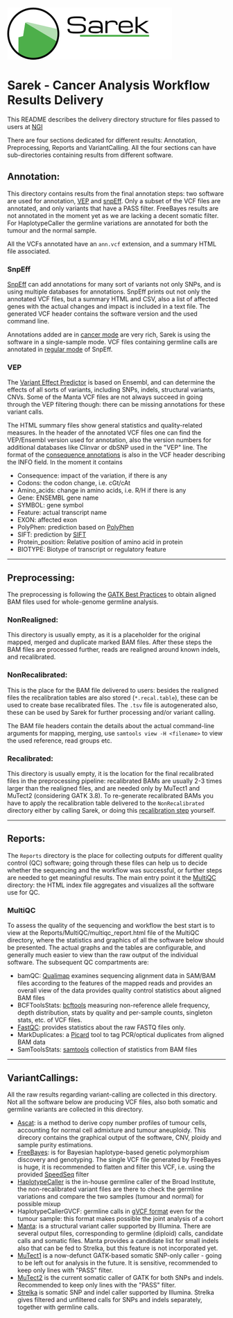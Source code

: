 ![](doc/images/Sarek_logo.png)
# Sarek - Cancer Analysis Workflow Results Delivery 
This README describes the delivery directory structure for files passed to users at [NGI][ngi-link]

There are four sections dedicated for different results: Annotation, Preprocessing, Reports and 
VariantCalling. All the four sections can have sub-directories containing results from different software.

## Annotation: 

This directory contains results from the final annotation steps: two software are used for annotation, [VEP][vep-link] and [snpEff][snpeff-link]. 
Only a subset of the VCF files are annotated, and only variants that have a PASS filter. FreeBayes results are not annotated in the moment yet as
we are lacking a decent somatic filter. For HaplotypeCaller the germline variations are annotated for both the tumour and the normal sample.

All the VCFs annotated have an `ann.vcf` extension, and a summary HTML file associated. 

### SnpEff

[SnpEff][snpeff-link] can add annotations for many sort of variants not only SNPs, and is using multiple databases for annotations. SnpEff prints out 
not only the annotated VCF files, but a summary HTML and CSV, also a list of affected genes with the actual changes and impact is included in a text file. 
The generated VCF header contains the software version and the used command line. 

Annotations added are in [cancer mode][snpeff-cancer-mode] are very rich, Sarek is using the software in a single-sample mode. VCF files containing germline
calls are annotated in [regular mode][snpeff-regular-mode] of SnpEff.

### VEP

The [Variant Effect Predictor][vep-link] is based on Ensembl, and can determine the effects of all sorts of variants, including SNPs, indels, structural variants, 
CNVs. Some of the Manta VCF files are not always succeed in going through the VEP filtering though: there can be missing annotations for these variant calls. 

The HTML summary files show general statistics and quality-related measures. In the header of the annotated VCF files one can find the VEP/Ensembl version used 
for annotation, also the version numbers for additional databases like Clinvar or dbSNP used in the "VEP" line. The format of the [consequence annotations][VEP-predictions] is also 
in the VCF header describing the INFO field. In the moment it contains 

* Consequence: impact of the variation, if there is any
* Codons: the codon change, i.e. cGt/cAt
* Amino\_acids: change in amino acids, i.e. R/H if there is any
* Gene: ENSEMBL gene name 
* SYMBOL: gene symbol
* Feature: actual transcript name
* EXON: affected exon
* PolyPhen: prediction based on [PolyPhen][polyphen-link]
* SIFT: prediction by [SIFT][sift-link]
* Protein\_position: Relative position of amino acid in protein
* BIOTYPE: Biotype of transcript or regulatory feature

---
## Preprocessing:

The preprocessing is following the [GATK Best Practices][GATK-BP] to obtain aligned BAM files used for whole-genome germline analysis. 

### NonRealigned:

This directory is usually empty, as it is a placeholder for the original mapped, merged and duplicate marked BAM files. After these steps the BAM files are 
processed further, reads are realigned around known indels, and recalibrated.

### NonRecalibrated:

This is the place for the BAM file delivered to users: besides the realigned files the recalibration tables are also stored (`*.recal.table`), these can be
used to create base recalibrated files. The `.tsv` file is autogenerated also, these can be used by Sarek for further processing and/or variant calling. 

The BAM file headers contain the details about the actual command-line arguments for mapping, merging, use `samtools view -H <filename>` to view the used 
reference, read groups etc.

### Recalibrated:

This directory is usually empty, it is the location for the final recalibrated files in the preprocessing pipeline: recalibrated BAMs are usually 2-3 times 
larger than the realigned files, and are needed only by MuTect1 and MuTect2 (considering GATK 3.8). To re-generate recalibrated BAMs you have to apply the 
recalibration table delivered to the `NonRecalibrated` directory either by calling Sarek, or doing this [recalibration step][BQSR-link] yourself.

---
## Reports:

The `Reports` directory is the place for collecting outputs for different quality control (QC) software; going through these files can help us to decide 
whether the sequencing and the workflow was successful, or further steps are needed to get meaningful results. The main entry point it the [MultiQC][multiqc-link] 
directory: the HTML index file aggregates and visualizes all the software use for QC.
 
### MultiQC  
To assess the quality of the sequencing and workflow the best start is to view at the Reports\/MultiQC\/multiqc\_report.html file of the MultiQC directory, where the 
statistics and graphics of all the software below should be presented. The actual graphs and the tables are configurable, and generally much easier to view than the 
raw output of the individual software. The subsequent QC compartments are:

* bamQC: [Qualimap][qualimap-link] examines sequencing alignment data in SAM/BAM files according to the features of the mapped reads and provides an overall view 
	of the data provides quality control statistics about aligned BAM files
* BCFToolsStats: [bcftools][bcftools] measuring non-reference allele frequency, depth distribution, stats by quality and per-sample counts, singleton stats, etc. of VCF files.
* [FastQC][fastqc]: provides statistics about the raw FASTQ files only. 
* MarkDuplicates: a [Picard][picard-md] tool to tag PCR/optical duplicates from aligned BAM data
* SamToolsStats: [samtools][samtools] collection of statistics from BAM files
---

## VariantCallings:

All the raw results regarding variant-calling are collected in this directory. Not all the software below are producing VCF files, also both somatic and germline 
variants are collected in this directory. 

* [Ascat][ascat]: is a method to derive copy number profiles of tumour cells, accounting for normal cell admixture and tumour aneuploidy. This direcory contains the 
graphical output of the software, CNV, ploidy and sample purity estimations.
* [FreeBayes][freebayes]: is for Bayesian haplotype-based genetic polymorphism discovery and genotyping. The single VCF file generated by FreeBayes
is huge, it is recommended to flatten and filter this VCF, i.e. using the provided [SpeedSeq][speedseq] filter
* [HaplotypeCaller][haplotypecaller] is the in-house germline caller of the Broad Institute, the non-recalibrated variant files are there to check the
germline variations and compare the two samples (tumour and normal) for possible mixup
* HaplotypeCallerGVCF: germline calls in [gVCF format][genomicvcf] even for the tumour sample: this format makes possible the joint analysis of a cohort
* [Manta][manta]: is a structural variant caller supported by Illumina. There are several output files, corresponding to germline (diploid) calls, candidate calls 
and somatic files. Manta provides a candidate list for small indels also that can be fed to Strelka, but this feature is not incorporated yet.
* [MuTect1][mutect1] is a now-defunct GATK-based somatic SNP-only caller - going to be left out for analysis in the future. It is sensitive, recommended to keep only 
lines with "PASS" filter. 
* [MuTect2][mutect2] is the current somatic caller of GATK for both SNPs and indels. Recommended to keep only lines with the "PASS" filter.
* [Strelka][strelka] is somatic SNP and indel caller supported by Illumina. Strelka gives filtered and unfiltered calls for SNPs and indels separately, together with germline calls.

[ascat]:https://www.crick.ac.uk/research/a-z-researchers/researchers-v-y/peter-van-loo/software/
[bcftools]: http://www.htslib.org/doc/bcftools.html
[BQSR-link]: https://gatkforums.broadinstitute.org/gatk/discussion/44/base-quality-score-recalibration-bqsr
[fastqc]: https://www.bioinformatics.babraham.ac.uk/projects/fastqc/
[freebayes]: https://github.com/ekg/freebayes
[GATK-BP]: https://software.broadinstitute.org/gatk/best-practices/bp_3step.php?case=GermShortWGS
[haplotypecaller]: https://software.broadinstitute.org/gatk/documentation/tooldocs/current/org_broadinstitute_gatk_tools_walkers_haplotypecaller_HaplotypeCaller.php
[genomicvcf]: https://gatkforums.broadinstitute.org/gatk/discussion/4017/what-is-a-gvcf-and-how-is-it-different-from-a-regular-vcf
[manta]: https://github.com/Illumina/manta/blob/master/docs/userGuide/README.md#structural-variant-predictions
[multiqc-link]: http://multiqc.info/
[mutect1]: https://software.broadinstitute.org/gatk/download/mutect
[mutect2]: https://software.broadinstitute.org/gatk/documentation/tooldocs/current/org_broadinstitute_gatk_tools_walkers_cancer_m2_MuTect2.php
[ngi-link]: https://ngisweden.scilifelab.se/
[picard-md]: http://broadinstitute.github.io/picard/command-line-overview.html#MarkDuplicates
[polyphen-link]: http://genetics.bwh.harvard.edu/pph2/
[qualimap-link]: http://qualimap.bioinfo.cipf.es
[samtools]: http://www.htslib.org/
[sift-link]: http://sift.bii.a-star.edu.sg/
[snpeff-link]: http://snpeff.sourceforge.net/
[snpeff-cancer-mode]: http://snpeff.sourceforge.net/SnpEff_manual.html#cancer
[snpeff-regular-mode]: http://snpeff.sourceforge.net/SnpEff_manual.html#input
[speedseq]: https://github.com/SciLifeLab/Sarek/blob/master/scripts/speedseq.filter.awk
[strelka]: https://github.com/Illumina/strelka
[vep-link]: http://www.ensembl.org/Tools/VEP
[VEP-predictions]: https://www.ensembl.org/info/genome/variation/predicted_data.html
[logo]: https://img.shields.io/github/release/SciLifeLab/Sarek.svg

